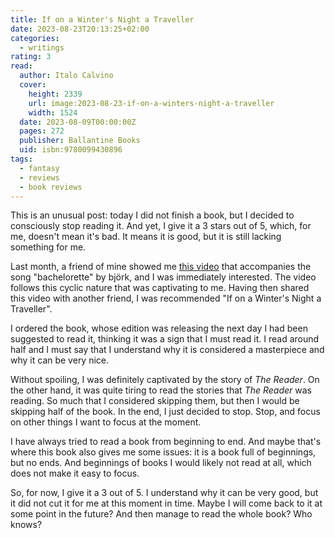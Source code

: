 ```yaml
---
title: If on a Winter's Night a Traveller
date: 2023-08-23T20:13:25+02:00
categories:
  - writings
rating: 3
read:
  author: Italo Calvino
  cover:
    height: 2339
    url: image:2023-08-23-if-on-a-winters-night-a-traveller
    width: 1524
  date: 2023-08-09T00:00:00Z
  pages: 272
  publisher: Ballantine Books
  uid: isbn:9780099430896
tags:
  - fantasy
  - reviews
  - book reviews
---
```


This is an unusual post: today I did not finish a book, but I decided to consciously stop reading it.
And yet, I give it a 3 stars out of 5, which, for me, doesn't mean it's bad. It means it is good,
but it is still lacking something for me.

<!--more-->

Last month, a friend of mine showed me [this video](https://www.youtube-nocookie.com/embed/JNJv-Ebi67I) that accompanies the song "bachelorette"
by björk, and I was immediately interested. The video follows this cyclic nature that was captivating to me.
Having then shared this video with another friend, I was recommended "If on a Winter's Night a Traveller".

I ordered the book, whose edition was releasing the next day I had been suggested to read it,
thinking it was a sign that I must read it. I read around half and I must say that I understand
why it is considered a masterpiece and why it can be very nice.

Without spoiling, I was definitely captivated by the story of *The Reader*. On the other hand,
it was quite tiring to read the stories that *The Reader* was reading. So much that I considered
skipping them, but then I would be skipping half of the book. In the end, I just decided to stop.
Stop, and focus on other things I want to focus at the moment.

I have always tried to read a book from beginning to end. And maybe that's where this book
also gives me some issues: it is a book full of beginnings, but no ends. And beginnings of books
I would likely not read at all, which does not make it easy to focus.

So, for now, I give it a 3 out of 5. I understand why it can be very good, but it did not
cut it for me at this moment in time. Maybe I will come back to it at some point in the future?
And then manage to read the whole book? Who knows?
